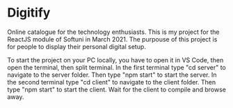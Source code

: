 # Digitify
Online catalogue for the technology enthusiasts.
This is my project for the ReactJS module of Softuni in March 2021.
The purpouse of this project is for people to display their personal digital setup.

To start the project on your PC locally, you have to open it in VS Code, then open the terminal, then split terminal.
In the first terminal type "cd server" to navigate to the server folder. Then type "npm start" to start the server.
In the second terminal type "cd client" to navigate to the client folder. Then type "npm start" to start the client.
Wait for the client to compile and browse away.
